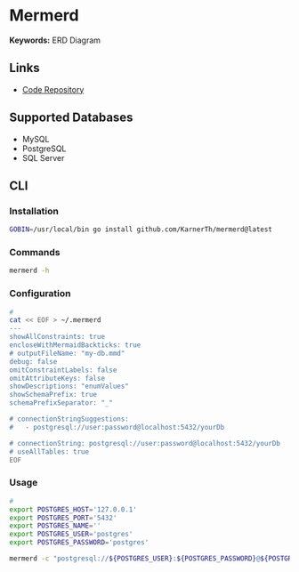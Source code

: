 # Mermerd

**Keywords:** ERD Diagram

## Links

- [Code Repository](https://github.com/KarnerTh/mermerd)

## Supported Databases

- MySQL
- PostgreSQL
- SQL Server

## CLI

### Installation

```sh
GOBIN=/usr/local/bin go install github.com/KarnerTh/mermerd@latest
```

### Commands

```sh
mermerd -h
```

### Configuration

```sh
#
cat << EOF > ~/.mermerd
---
showAllConstraints: true
encloseWithMermaidBackticks: true
# outputFileName: "my-db.mmd"
debug: false
omitConstraintLabels: false
omitAttributeKeys: false
showDescriptions: "enumValues"
showSchemaPrefix: true
schemaPrefixSeparator: "_"

# connectionStringSuggestions:
#   - postgresql://user:password@localhost:5432/yourDb

# connectionString: postgresql://user:password@localhost:5432/yourDb
# useAllTables: true
EOF
```

### Usage

```sh
#
export POSTGRES_HOST='127.0.0.1'
export POSTGRES_PORT='5432'
export POSTGRES_NAME=''
export POSTGRES_USER='postgres'
export POSTGRES_PASSWORD='postgres'

mermerd -c "postgresql://${POSTGRES_USER}:${POSTGRES_PASSWORD}@${POSTGRES_HOST}:${POSTGRES_PORT}/${POSTGRES_NAME}" -s public
```
